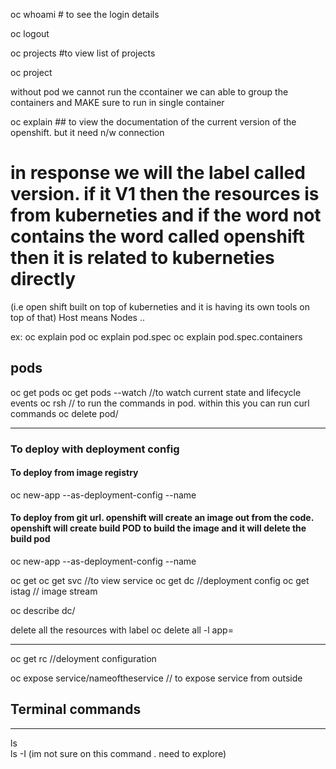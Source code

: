 oc whoami # to see the login details

oc logout


oc projects #to view list of projects

oc project <project name>


without pod we cannot run the ccontainer
we can able to group the containers and MAKE sure to run in single container


oc explain <resource name> ## to view the documentation of the current version of the openshift. but it need n/w connection
# in response we will the label called version. if it V1 then the resources is from kuberneties and if the word not contains the word called openshift then it is related to kuberneties directly
(i.e open shift built on top of kuberneties and it is having its own tools on top of that)
Host means Nodes .. 

ex: 
oc explain pod
oc explain pod.spec
oc explain pod.spec.containers


## pods
oc get pods
oc get pods --watch //to watch current state and lifecycle events
oc rsh <podname> // to run the commands in pod. within this you can run curl commands
oc delete pod/<podname>





------------
### To deploy with deployment config
#### To deploy from image registry
oc new-app <image-name with registry path> --as-deployment-config  --name <app name>
#### To deploy from git url. openshift will create an image out from the code. openshift will create build POD to build the image and it will delete the build pod
oc new-app <gitbub url> --as-deployment-config  --name <app name>

oc get <resouce type>
oc get svc  //to view service
oc get dc //deployment config
oc get istag // image stream


oc describe dc/<image name>

delete all the resources with label
oc delete all -l app=<label>




--------
oc get rc //deloyment configuration



oc expose service/nameoftheservice // to expose service from outside





## Terminal commands
-------------------------

ls  
ls -I (im not sure on this command . need to explore)
